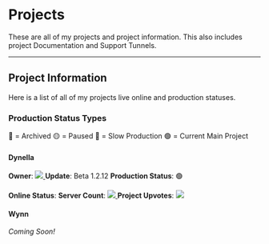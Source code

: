 # Projects
These are all of my projects and project information. This also includes project Documentation and Support Tunnels.

---

## Project Information

Here is a list of all of my projects live online and production statuses.

### Production Status Types

🔴 = Archived
🟡 = Paused
🔵 = Slow Production
🟢 = Current Main Project

#### Dynella 

**Owner**: <a href="https://top.gg/bot/909581444110753844">
  <img src="https://top.gg/api/widget/owner/909581444110753844.svg">
</a>
**Update**: Beta 1.2.12
**Production Status**: 🟢

**Online Status**: 
**Server Count**: <a href="https://top.gg/bot/909581444110753844">
  <img src="https://top.gg/api/widget/servers/909581444110753844.svg">
</a>
**Project Upvotes**: <a href="https://top.gg/bot/909581444110753844">
  <img src="https://top.gg/api/widget/upvotes/909581444110753844.svg">
</a>

#### Wynn

*Coming Soon!*
